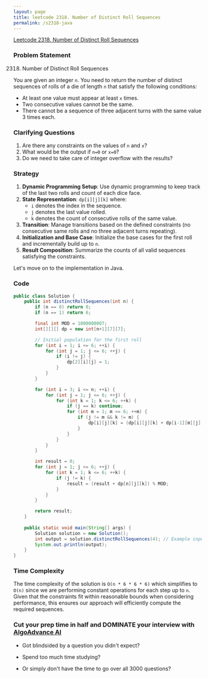 ```yaml
---
layout: page
title: leetcode 2318. Number of Distinct Roll Sequences
permalink: /s2318-java
---
```

[Leetcode 2318. Number of Distinct Roll Sequences](https://algoadvance.github.io/algoadvance/l2318)
### Problem Statement

2318. Number of Distinct Roll Sequences

You are given an integer `n`. You need to return the number of distinct sequences of rolls of a die of length `n` that satisfy the following conditions:
- At least one value must appear at least `x` times.
- Two consecutive values cannot be the same.
- There cannot be a sequence of three adjacent turns with the same value 3 times each.

### Clarifying Questions

1. Are there any constraints on the values of `n` and `x`?
2. What would be the output if `n=0` or `x=0`?
3. Do we need to take care of integer overflow with the results?

### Strategy

1. **Dynamic Programming Setup**: Use dynamic programming to keep track of the last two rolls and count of each dice face.
2. **State Representation**: `dp[i][j][k]` where:
   - `i` denotes the index in the sequence.
   - `j` denotes the last value rolled.
   - `k` denotes the count of consecutive rolls of the same value.
3. **Transition**: Manage transitions based on the defined constraints (no consecutive same rolls and no three adjacent turns repeating).
4. **Initialization and Base Case**: Initialize the base cases for the first roll and incrementally build up to `n`.
5. **Result Composition**: Summarize the counts of all valid sequences satisfying the constraints.

Let's move on to the implementation in Java.

### Code

```java
public class Solution {
    public int distinctRollSequences(int n) {
        if (n == 0) return 0;
        if (n == 1) return 6;

        final int MOD = 1000000007;
        int[][][] dp = new int[n+1][7][7];

        // Initial population for the first roll
        for (int i = 1; i <= 6; ++i) {
            for (int j = 1; j <= 6; ++j) {
                if (i != j) {
                    dp[2][i][j] = 1;
                }
            }
        }

        for (int i = 3; i <= n; ++i) {
            for (int j = 1; j <= 6; ++j) {
                for (int k = 1; k <= 6; ++k) {
                    if (j == k) continue;
                    for (int m = 1; m <= 6; ++m) {
                        if (j != m && k != m) {
                            dp[i][j][k] = (dp[i][j][k] + dp[i-1][m][j]) % MOD;
                        }
                    }
                }
            }
        }

        int result = 0;
        for (int j = 1; j <= 6; ++j) {
            for (int k = 1; k <= 6; ++k) {
                if (j != k) {
                    result = (result + dp[n][j][k]) % MOD;
                }
            }
        }

        return result;
    }
    
    public static void main(String[] args) {
        Solution solution = new Solution();
        int output = solution.distinctRollSequences(4); // Example input
        System.out.println(output);
    }
}
```

### Time Complexity

The time complexity of the solution is `O(n * 6 * 6 * 6)` which simplifies to `O(n)` since we are performing constant operations for each step up to `n`. Given that the constraints fit within reasonable bounds when considering performance, this ensures our approach will efficiently compute the required sequences.


### Cut your prep time in half and DOMINATE your interview with [AlgoAdvance AI](https://algoAdvance.com)

- Got blindsided by a question you didn't expect?

- Spend too much time studying?

- Or simply don't have the time to go over all 3000 questions?

